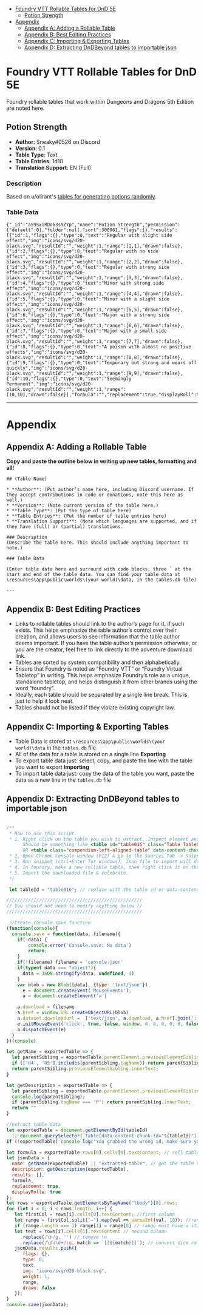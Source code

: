 <!--tl=2-->
<!--ts-->
   * [Foundry VTT Rollable Tables for DnD 5E](#foundry-vtt-rollable-tables-for-dnd-5e)
      * [Potion Strength](#potion-strength)
   * [Appendix](#appendix)
      * [Appendix A: Adding a Rollable Table](#appendix-a-adding-a-rollable-table)
      * [Appendix B: Best Editing Practices](#appendix-b-best-editing-practices)
      * [Appendix C: Importing &amp; Exporting Tables](#appendix-c-importing--exporting-tables)
      * [Appendix D: Extracting DnDBeyond tables to importable json](#appendix-d-extracting-dndbeyond-tables-to-importable-json)
<!--te-->

# Foundry VTT Rollable Tables for DnD 5E

Foundry rollable tables that work within Dungeons and Dragons 5th Edition are noted here.

## Potion Strength

* **Author**: Sneaky#0526 on Discord
* **Version**: 0.1
* **Table Type**: Text
* **Table Entries**: 1d10
* **Translation Support**: EN (Full)

### Description
Based on u/olirant's [tables for generating potions randomly](https://www.reddit.com/r/DnDBehindTheScreen/comments/4btnkc/random_potions_table/).

### Table Data

```
{"_id":"aS9SxiRDo63s9ZYp","name":"Potion Strength","permission":{"default":0},"folder":null,"sort":300001,"flags":{},"results":[{"id":1,"flags":{},"type":0,"text":"Regular with slight side effect","img":"icons/svg/d20-black.svg","resultId":"","weight":1,"range":[1,1],"drawn":false},{"id":2,"flags":{},"type":0,"text":"Regular with no side effect","img":"icons/svg/d20-black.svg","resultId":"","weight":1,"range":[2,2],"drawn":false},{"id":3,"flags":{},"type":0,"text":"Regular with strong side effect","img":"icons/svg/d20-black.svg","resultId":"","weight":1,"range":[3,3],"drawn":false},{"id":4,"flags":{},"type":0,"text":"Minor with strong side effect","img":"icons/svg/d20-black.svg","resultId":"","weight":1,"range":[4,4],"drawn":false},{"id":5,"flags":{},"type":0,"text":"Minor with a slight side effect","img":"icons/svg/d20-black.svg","resultId":"","weight":1,"range":[5,5],"drawn":false},{"id":6,"flags":{},"type":0,"text":"Major with a strong side effect","img":"icons/svg/d20-black.svg","resultId":"","weight":1,"range":[6,6],"drawn":false},{"id":7,"flags":{},"type":0,"text":"Major with a small side effect","img":"icons/svg/d20-black.svg","resultId":"","weight":1,"range":[7,7],"drawn":false},{"id":8,"flags":{},"type":0,"text":"A poison with almost no positive effects","img":"icons/svg/d20-black.svg","resultId":"","weight":1,"range":[8,8],"drawn":false},{"id":9,"flags":{},"type":0,"text":"Temporary but strong and wears off quickly","img":"icons/svg/d20-black.svg","resultId":"","weight":1,"range":[9,9],"drawn":false},{"id":10,"flags":{},"type":0,"text":"Seemingly Permanent","img":"icons/svg/d20-black.svg","resultId":"","weight":1,"range":[10,10],"drawn":false}],"formula":"","replacement":true,"displayRoll":true}
```

---

# Appendix

## Appendix A: Adding a Rollable Table

**Copy and paste the outline below in writing up new tables, formatting and all!**
```
## (Table Name)

* **Author**: (Put author’s name here, including Discord username. If they accept contributions in code or donations, note this here as well.)
* **Version**: (Note current version of the table here.)
* **Table Type**: (Put the type of table here)
* **Table Entries**: (Put the number of table entries here)
* **Translation Support**: (Note which languages are supported, and if they have (full) or (partial) translations.

### Description
(Describe the table here. This should include anything important to note.)

### Table Data

(Enter table data here and surround with code blocks, three ` at the start and end of the table data. You can find your table data at \resources\app\public\worlds\(your world)\data, in the tables.db file)

---
```

## Appendix B: Best Editing Practices

- Links to rollable tables should link to the author’s page for it, if such exists. This helps emphasize the table author’s control over their creation, and allows users to see information that the table author deems important. If you have the table author’s permission otherwise, or you are the creator, feel free to link directly to the adventure download link. 
- Tables are sorted by system compatibility and then alphabetically.
- Ensure that Foundry is noted as “Foundry VTT” or “Foundry Virtual Tabletop” in writing. This helps emphasize Foundry’s role as a unique, standalone tabletop, and helps distinguish it from other brands using the word “foundry”.   
- Ideally, each table should be separated by a single line break. This is just to help it look neat. 
- Tables should not be listed if they violate existing copyright law.

## Appendix C: Importing & Exporting Tables

- Table Data is stored at `\resources\app\public\worlds\(your world)\data` in the `tables.db` file
- All of the data for a table is stored on a single line
**Exporting**
- To export table data just: select, copy, and paste the line with the table you want to export
**Importing**
- To import table data just: copy the data of the table you want, paste the data as a new line in the `tables.db` file

## Appendix D: Extracting DnDBeyond tables to importable json

```javascript

/**
 * How to use this script.
 * 1. Right click on the table you wish to extract. Inspect element and grab the table id or the data-content-chunk-id
      Should be something like <table id="table016" class="Table TableOverride-1">
      OR <table class="compendium-left-aligned-table" data-content-chunk-id="85e84434-84db-4247-a0da-b00a556756f2">
 * 2. Open Chrome console window (F12) & go to the Sources Tab -> Snippets -> new snippet and paste this file in there.
 * 3. Run snippet (ctrl+Enter for windows). Json file to import will download.
 * 4. In foundry, make a new rollable table, then right click it on the sidebar and do an import.
 * 5. Import the downloaded file & celebrate.
 */

 let tableId = "table016"; // replace with the table id or data-content-chunk-id

//////////////////////////////////////////////////
// You should not need to modify anything below //
//////////////////////////////////////////////////

 //Create console.save function
(function(console){
  console.save = function(data, filename){
    if(!data) {
        console.error('Console.save: No data')
        return;
    }
    if(!filename) filename = 'console.json'
    if(typeof data === "object"){
      data = JSON.stringify(data, undefined, 4)
    }
    var blob = new Blob([data], {type: 'text/json'}),
      e = document.createEvent('MouseEvents'),
      a = document.createElement('a')

    a.download = filename
    a.href = window.URL.createObjectURL(blob)
    a.dataset.downloadurl =  ['text/json', a.download, a.href].join(':')
    e.initMouseEvent('click', true, false, window, 0, 0, 0, 0, 0, false, false, false, false, 0, null)
    a.dispatchEvent(e)
  }
})(console)

let getName = exportedTable => {
  let parentSibling = exportedTable.parentElement.previousElementSibling;
  if (['H4', 'H5'].includes(parentSibling.tagName)) return parentSibling.innerText;
  return parentSibling.previousElementSibling.innerText;
}

let getDescription = exportedTable => {
  let parentSibling = exportedTable.parentElement.previousElementSibling;
  console.log(parentSibling);
  if (parentSibling.tagName === 'P') return parentSibling.innerText;
  return ""
}

//extract table data
let exportedTable = document.getElementById(tableId)
  || document.querySelector(`table[data-content-chunk-id="${tableId}"]`);
if (!exportedTable) console.log("You grabbed the wrong id, make sure you are getting one for a table!");

let formula = exportedTable.rows[0].cells[0].textContent; // roll table formula. This is the top most right corner of the table.
let jsonData = {
  name: getName(exportedTable) || "extracted-table", // get the table name
  description: getDescription(exportedTable),
  results: [],
  formula,
  replacement: true,
  displayRolle: true
};
let rows = exportedTable.getElementsByTagName("tbody")[0].rows;
for (let i = 0; i < rows.length; i++) {
   let firstCol = rows[i].cells[0].textContent; //first column
   let range = firstCol.split("–").map(val => parseInt(val, 10)); //range of roll results. first column
   if (range.length === 1) range[1] = range[0] // range must have a start and end, even if they are the same.
   let text = rows[i].cells[1].textContent // second column
     .replace(/\n/g, '') // remove \n
     .replace(/\dd\d+/ig, match => `[[${match}]]`); // convert dice rolls.
   jsonData.results.push({
      flags: {},
      type: 0,
      text,
      img: "icons/svg/d20-black.svg",
      weight: 1,
      range,
      drawn: false
   });
}
console.save(jsonData);

```